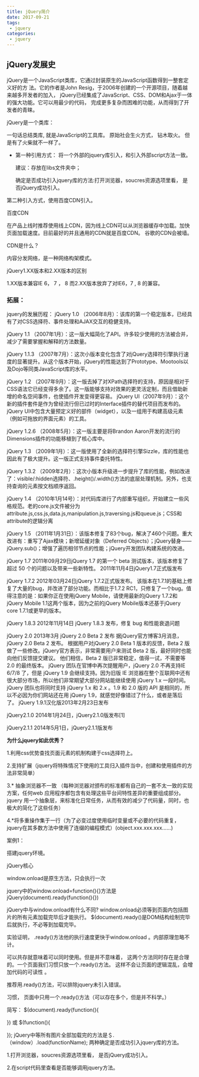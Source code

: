 ```yaml
---
title: jQuery简介
date: 2017-09-21
tags:
 - jquery
categories: 
 - jquery
---
```


## jQuery发展史

jQuery是一个JavaScript类库，它通过封装原生的JavaScript函数得到一整套定义好的方 法。它的作者是John Resig，于2006年创建的一个开源项目，随着越来越多开发者的加入， jQuery已经集成了JavaScript、CSS、DOM和Ajax于一体的强大功能。它可以用最少的代码， 完成更多复杂而困难的功能，从而得到了开发者的青睐。

jQuery是一个类库：

一句话总结类库, 就是JavaScript的工具库。 原始社会生火方式， 钻木取火。 但是有了火柴就不一样了。

- 第一种引用方式：
    将一个外部的jquery库引入，和引入外部script方法一致。

    建议：存放在libs文件夹中；
    
    确定是否成功引入jquery库的方法:打开浏览器，soucres资源选项里看， 是否jQuery成功引入。

第二种引入方式，使用百度CDN引入。

<script src="http://libs.baidu.com/jquery/2.0.0/jquery.js"></script>

百度CDN

在产品上线时推荐使用线上CDN，因为线上CDN可以从浏览器缓存中加载。加快页面加载速度。目前最好的并且通用的CDN就是百度CDN。 谷歌的CDN会被墙。

CDN是什么？

内容分发网络，是一种网络构架模式。

jQuery1.XX版本和2.XX版本的区别

1.XX版本兼容IE 6， 7 ， 8 而2.XX版本放弃了对IE6，7 ,  8 的兼容。

### 拓展：

jquery的发展历程：
jQuery 1.0
（2006年8月）：该库的第一个稳定版本，已经具有了对CSS选择符、事件处理和AJAX交互的稳健支持。

jQuery 1.1
（2007年1月）：这一版大幅简化了API。许多较少使用的方法被合并，减少了需要掌握和解释的方法数量。

jQuery 1.1.3
（2007年7月）：这次小版本变化包含了对jQuery选择符引擎执行速度的显著提升。从这个版本开始，jQuery的性能达到了Prototype、Mootools以及Dojo等同类JavaScript库的水平。

jQuery 1.2
（2007年9月）：这一版去掉了对XPath选择符的支持，原因是相对于CSS语法它已经变得多余了。这一版能够支持对效果的更灵活定制，而且借助新增的命名空间事件，也使插件开发变得更容易。
jQuery UI（2007年9月）：这个新的插件套件是作为曾经流行但已过时的Interface插件的替代项目而发布的。jQuery UI中包含大量预定义好的部件（widget），以及一组用于构建高级元素（例如可拖放的界面元素）的工具。

jQuery 1.2.6
（2008年5月）：这一版主要是将Brandon Aaron开发的流行的Dimensions插件的功能移植到了核心库中。

jQuery 1.3
（2009年1月）：这一版使用了全新的选择符引擎Sizzle，库的性能也因此有了极大提升。这一版正式支持事件委托特性。

jQuery 1.3.2
（2009年2月）：这次小版本升级进一步提升了库的性能，例如改进了：visible/:hidden选择符、.height()/.width()方法的底层处理机制。另外，也支持查询的元素按文档顺序返回。

jQuery 1.4
（2010年1月14号）：对代码库进行了内部重写组织，开始建立一些风格规范。老的core.js文件被分为attribute.js,css.js,data.js,manipulation.js,traversing.js和queue.js；CSS和attribute的逻辑分离

jQuery 1.5
（2011年1月31日）：该版本修复了83个bug，解决了460个问题。重大改进有：重写了Ajax模块；新增延缓对象（Deferred Objects）；jQuery替身——jQuery.sub()；增强了遍历相邻节点的性能；jQuery开发团队构建系统的改进。

jQuery 1.7
2011年09月29日jQuery 1.7 的第一个 beta 测试版本，该版本修复了超过 50 个的问题以及带来一些新特性。
2011年11月4日jQuery1.7正式版发布

jQuery 1.7.2
2012年03月24日jQuery 1.7.2正式版发布。
该版本在1.7.1的基础上修复了大量的bug，并改进了部分功能。而相比于1.7.2 RC1，只修复了一个bug。值得注意的是：如果你正在使用jQuery Mobile，请使用最新的jQuery 1.7.2和jQuery Mobile 1.1这两个版本，因为之前的jQuery Mobile版本还基于jQuery core 1.7.1或更早的版本。

jQuery 1.8.3
2012年11月14日 jQuery 1.8.3 发布，修复 bug 和性能衰退问题

jQuery 2.0
2013年3月 jQuery 2.0 Beta 2 发布
据jQuery官方博客3月消息，jQuery 2.0 Beta 2 发布。
根据用户对jQuery 2.0 Beta 1 版本的反馈，Beta 2 版做了一些修改。jQuery官方表示，非常需要用户来测试 Beta 2 版，最好同时也能向他们反馈提交建议。
他们相信，Beta 2 版已非常稳定，值得一试，不需要等 2.0 的最终版本。
jQuery 团队在官博中再次提醒用户，jQuery 2.0 不再支持IE 6/7/8 了，但是 jQuery 1.9 会继续支持。因为旧版 IE 浏览器在整个互联网中还有很大部分市场，所以他们非常期望大部分网站能继续使用 jQuery 1.x 一段时间。jQuery 团队也将同时支持 jQuery 1.x 和 2.x 。1.9 和 2.0 版的 API 是相同的，所以不必因为你们网站还在用 jQuery 1.9，就感觉好像错过了什么，或者是落后了。
jQuery 1.9.1汉化版2013年2月23日发布

jQuery2.1.0
2014年1月24日，jQuery2.1.0版发布[1] 

jQuery2.1.1
2014年5月1日，jQuery2.1.1版发布

**为什么jquery如此优秀？**

1.利用css优势查找页面元素的机制构建于css选择符上。

2.支持扩展（jquery将特殊情况下使用的工具归入插件当中，创建和使用插件的方法非常简单）

3.* 抽象浏览器不一致 （每种浏览器对颁布的标准都有自己的一套不太一致的实现方案，任何web 应用程序都包含有处理这些平台间特性差异的重要组成部分。jquery 用一个抽象层，来标准化日常任务，从而有效的减少了代码量，同时，也极大的简化了这些任务）

4.*将多重操作集于一行（为了必变过度使用临时变量或不必要的代码重复，jquery在其多数方法中使用了连缀的编程模式）(object.xxx.xxx.xxx……)

案例1：

搭建jquery环境。

jQuery核心

window.onload是原生方法，只会执行一次
 
jquery中的window.onload=function(){}方法是jQuery(document).ready(function(){})

jQuery中与window.onload有什么不同?
      window.onload必须等到页面内包括图片的所有元素加载完毕后才能执行。
    $(document).ready()是DOM结构绘制完毕后就执行，不必等到加载完毕。

实验证明， .ready()方法他的执行速度更快于window.onload 。内部原理忽略不计。

可以共存就意味着可以同时使用。但是并不意味着， 这两个方法同时存在是合理的。一个页面我们习惯只放一个.ready()方法。 这样不会让页面的逻辑混乱，会增加代码的可读性 。 

推荐用.ready()方法，可以排除jquery未引入错误。

习惯， 页面中只用一个.ready()方法（可以存在多个，但是并不科学。）

简写：
$(document).ready(function(){

})
或
$(function(){

});
jQuery中等所有图片全部加载完的方法是＄.（window）.load(functionName);
两种确定是否成功引入jquery库的方法。

1.打开浏览器，soucres资源选项里看， 是否jQuery成功引入。

2.在script代码里查看是否能够调用jquery方法。